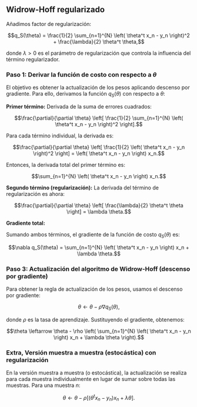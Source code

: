 
## Widrow-Hoff regularizado

Añadimos factor de regularización:

```math
q_S(\theta) = \frac{1}{2} \sum_{n=1}^{N} \left( \theta^t x_n - y_n \right)^2 + \frac{\lambda}{2} \theta^t \theta,
```

donde $\lambda > 0$ es el parámetro de regularización que controla la influencia del término regularizador.

### Paso 1: Derivar la función de costo con respecto a $\theta$

El objetivo es obtener la actualización de los pesos aplicando descenso por gradiente. Para ello, derivamos la función $q_S(\theta)$ con respecto a $\theta$:

**Primer término:** Derivada de la suma de errores cuadrados:

```math
\frac{\partial}{\partial \theta} \left[ \frac{1}{2} \sum_{n=1}^{N} \left( \theta^t x_n - y_n \right)^2 \right].
```

Para cada término individual, la derivada es:

```math
\frac{\partial}{\partial \theta} \left[ \frac{1}{2} \left( \theta^t x_n - y_n \right)^2 \right] = \left( \theta^t x_n - y_n \right) x_n.
```

Entonces, la derivada total del primer término es:

```math
\sum_{n=1}^{N} \left( \theta^t x_n - y_n \right) x_n.
```

**Segundo término (regularización):** La derivada del término de regularización es ahora:

```math
\frac{\partial}{\partial \theta} \left[ \frac{\lambda}{2} \theta^t \theta \right] = \lambda \theta.
```

**Gradiente total:**

Sumando ambos términos, el gradiente de la función de costo $q_S(\theta)$ es:

```math
\nabla q_S(\theta) = \sum_{n=1}^{N} \left( \theta^t x_n - y_n \right) x_n + \lambda \theta.
```

### Paso 3: Actualización del algoritmo de Widrow-Hoff (descenso por gradiente)

Para obtener la regla de actualización de los pesos, usamos el descenso por gradiente:

```math
\theta \leftarrow \theta - \rho \nabla q_S(\theta),
```

donde $\rho$ es la tasa de aprendizaje. Sustituyendo el gradiente, obtenemos:

```math
\theta \leftarrow \theta - \rho \left( \sum_{n=1}^{N} \left( \theta^t x_n - y_n \right) x_n + \lambda \theta \right).
```

### Extra, Versión muestra a muestra (estocástica) con regularización

En la versión muestra a muestra (o estocástica), la actualización se realiza para cada muestra individualmente en lugar de sumar sobre todas las muestras. Para una muestra $n$:

```math
\theta \leftarrow \theta - \rho \left[ \left( \theta^t x_n - y_n \right) x_n + \lambda \theta \right].
```
